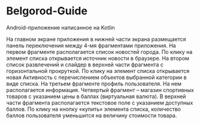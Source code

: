 # Belgorod-Guide
Android-приложение написанное на Kotlin

На главном экране приложения в нижней части экрана размещается панель переключения между 4-мя фрагментами приложения.
На первом фрагменте располагается список новостей города. По клику на элемент списка открывается источник новости в браузере.
На втором список развлечений и слайдер в верхней части фрагмента с горизонтальной прокруткой. По клику на элемент списка открывается новая Активность с перечислением объектов выбранной категории в виде списка.
На третьем фрагменте профиль пользователя. На нем располагается информация.
Четвертый фрагмент – магазин спортивных товаров с указанием цены в баллах (виртуальная валюта). В верхней части фрагмента располагается текстовое поле с указанием доступных баллов. По клику на кнопку «купить» элемента списка, количество баллов пользователя уменьшится на величину стоимости товара.
